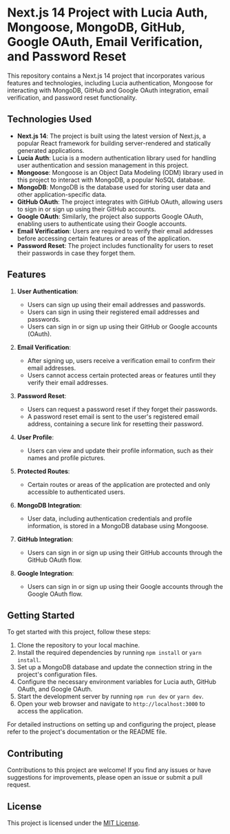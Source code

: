 # Next.js 14 Project with Lucia Auth, Mongoose, MongoDB, GitHub, Google OAuth, Email Verification, and Password Reset

This repository contains a Next.js 14 project that incorporates various features and technologies, including Lucia authentication, Mongoose for interacting with MongoDB, GitHub and Google OAuth integration, email verification, and password reset functionality.

## Technologies Used

- **Next.js 14**: The project is built using the latest version of Next.js, a popular React framework for building server-rendered and statically generated applications.
- **Lucia Auth**: Lucia is a modern authentication library used for handling user authentication and session management in this project.
- **Mongoose**: Mongoose is an Object Data Modeling (ODM) library used in this project to interact with MongoDB, a popular NoSQL database.
- **MongoDB**: MongoDB is the database used for storing user data and other application-specific data.
- **GitHub OAuth**: The project integrates with GitHub OAuth, allowing users to sign in or sign up using their GitHub accounts.
- **Google OAuth**: Similarly, the project also supports Google OAuth, enabling users to authenticate using their Google accounts.
- **Email Verification**: Users are required to verify their email addresses before accessing certain features or areas of the application.
- **Password Reset**: The project includes functionality for users to reset their passwords in case they forget them.

## Features

1. **User Authentication**:

   - Users can sign up using their email addresses and passwords.
   - Users can sign in using their registered email addresses and passwords.
   - Users can sign in or sign up using their GitHub or Google accounts (OAuth).

2. **Email Verification**:

   - After signing up, users receive a verification email to confirm their email addresses.
   - Users cannot access certain protected areas or features until they verify their email addresses.

3. **Password Reset**:

   - Users can request a password reset if they forget their passwords.
   - A password reset email is sent to the user's registered email address, containing a secure link for resetting their password.

4. **User Profile**:

   - Users can view and update their profile information, such as their names and profile pictures.

5. **Protected Routes**:

   - Certain routes or areas of the application are protected and only accessible to authenticated users.

6. **MongoDB Integration**:

   - User data, including authentication credentials and profile information, is stored in a MongoDB database using Mongoose.

7. **GitHub Integration**:

   - Users can sign in or sign up using their GitHub accounts through the GitHub OAuth flow.

8. **Google Integration**:
   - Users can sign in or sign up using their Google accounts through the Google OAuth flow.

## Getting Started

To get started with this project, follow these steps:

1. Clone the repository to your local machine.
2. Install the required dependencies by running `npm install` or `yarn install`.
3. Set up a MongoDB database and update the connection string in the project's configuration files.
4. Configure the necessary environment variables for Lucia auth, GitHub OAuth, and Google OAuth.
5. Start the development server by running `npm run dev` or `yarn dev`.
6. Open your web browser and navigate to `http://localhost:3000` to access the application.

For detailed instructions on setting up and configuring the project, please refer to the project's documentation or the README file.

## Contributing

Contributions to this project are welcome! If you find any issues or have suggestions for improvements, please open an issue or submit a pull request.

## License

This project is licensed under the [MIT License](LICENSE).
